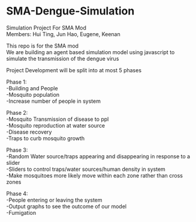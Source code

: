 # SMA-Dengue-Simulation

Simulation Project For SMA Mod <br/>
Members: Hui Ting, Jun Hao, Eugene, Keenan <br/>

This repo is for the SMA mod <br/>
We are building an agent based simulation model using javascript to simulate the transmission of the dengue virus <br/>

Project Development will be split into at most 5 phases <br/>

Phase 1:<br/>
-Building and People <br/>
-Mosquito population <br/>
-Increase number of people in system <br/>

Phase 2:<br/>
-Mosquito Transmission of disease to ppl <br/>
-Mosquito reproduction at water source <br/>
-Disease recovery <br/>
-Traps to curb mosquito growth <br/>

Phase 3:<br/>
-Random Water source/traps appearing and disappearing in response to a slider <br/>
-Sliders to control traps/water sources/human density in system <br/>
-Make mosquitoes more likely move within each zone rather than cross zones <br/>

Phase 4:<br/>
-People entering or leaving the system <br/>
-Output graphs to see the outcome of our model <br/>
-Fumigation <br/>
